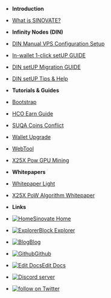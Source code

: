 - **Introduction**
- [What is SINOVATE?](/)
- **Infinity Nodes (DIN)**
- [DIN Manual VPS Configuration Setup](din_manual_vps_configuration_setup)
- [In-wallet 1-click setUP GUIDE](inwallet_1click_guide)
- [DIN setUP Migration GUIDE](din_setup_migration_guide)
- [DIN setUP Tips & Help](din_setup_tips_and_help)

- **Tutorials & Guides**
- [Bootstrap](bootstrap)
- [HCO Earn Guide](hco_guide)
- [SUQA Coins Conflict](suqa_conflict)
- [Wallet Upgrade](wallet_upgrade)
- [WebTool](sin_webtool_guide)
- [X25X Pow GPU Mining](X25X-PoW-GPU-Mining)
- **Whitepapers**
- [Whitepaper Light](https://sinovate.io/light-whitepaper/)
- [X25X PoW Algorithm Whitepaper](https://sinovate.io/x25x.pdf)
- **Links**
- [![Home ](https://icongr.am/feather/home.svg?size=16&color=808080)Sinovate Home](https://www.sinovate.io)
- [![Explorer ](https://icongr.am/clarity/block.svg?size=16&color=808080)Block Explorer](https://explorer.sinovate.io)
- [![Blog ](https://icongr.am/entypo/documents.svg?size=16&color=808080)Blog](https://sinovate.io/blog/)
- [![Github ](https://icongr.am/devicon/github-original.svg?size=16&color=808080)Github](https://github.com/SINOVATEblockchain/SIN-core)
- [![Edit Docs ](https://icongr.am/feather/edit.svg?size=16&color=808080)Edit Docs](https://github.com/SINOVATEblockchain/SIN-core/tree/master/docs)
- <a href="https://discord.gg/WnRExsx"><img src="https://discordapp.com/api/guilds/494460434691391509/embed.png" alt="Discord server" /></a> 
- <a href="https://twitter.com/intent/follow?screen_name=SinovateChain"><img src="https://img.shields.io/twitter/follow/SinovateChain.svg?style=social&logo=twitter" alt="follow on Twitter"></a>

